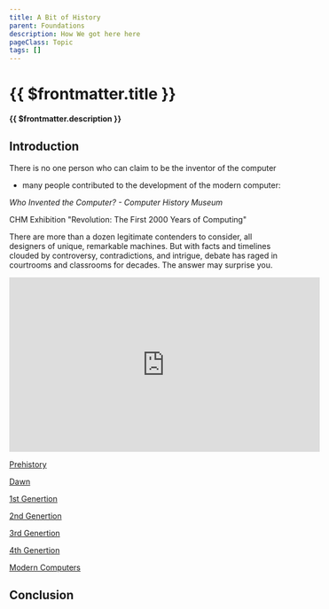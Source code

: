 ```yaml
---
title: A Bit of History
parent: Foundations
description: How We got here here
pageClass: Topic
tags: []
---
```


# {{ $frontmatter.title }}
**{{ $frontmatter.description }}**

<KeyConcepts :ConceptArray= "[
{
  Concept:'Concept 1',
  Details:'Details of concept 1'
},
{  
  Concept:'Concept 2',
  Details:'Details of concept 2' 
}
]" />

## Introduction

There is no one person who can claim to be the inventor of the computer
- many people contributed to the development of the modern computer:

*Who Invented the Computer? - Computer History Museum*
<p>CHM Exhibition "Revolution: The First 2000 Years of Computing"

There are more than a dozen legitimate contenders to consider, all designers of unique, remarkable machines. But with facts and timelines clouded by controversy, contradictions, and intrigue, debate has raged in courtrooms and classrooms for decades. The answer may surprise you.</p> 
<iframe width="560" height="315" src="https://www.youtube.com/embed/d1pvc9Zh7Tg" title="YouTube video player" frameborder="0" allow="accelerometer; autoplay; clipboard-write; encrypted-media; gyroscope; picture-in-picture" allowfullscreen></iframe>  

[Prehistory](01_Prehistory)

[Dawn](02_Dawn)

[1st Genertion](03_1stGen)

[2nd Genertion](04_2ndGen)

[3rd Genertion](03_3rdGen)

[4th Genertion](06_4thGen)

[Modern Computers](07_Modern)

## Conclusion